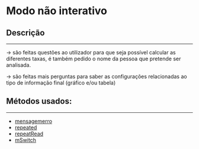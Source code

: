 # Modo não interativo

## Descrição ##
-------------------------

-> são feitas questões ao utilizador para que seja possível calcular as diferentes taxas, é também pedido o nome da pessoa que pretende ser analisada.

-> são feitas mais perguntas para saber as configurações relacionadas ao tipo de informação final (gráfico e/ou tabela)


## Métodos usados: ##
-------------------------

* [mensagemerro](métodos/mensagemerro.md)
* [repeated](métodos/repeated.md)
* [repeatRead](métodos/repeatRead.md)
* [mSwitch](métodos/mSwitch.md)
